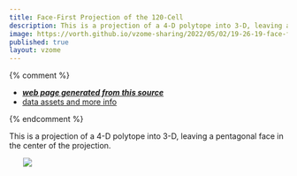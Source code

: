 ```yaml
---
title: Face-First Projection of the 120-Cell
description: This is a projection of a 4-D polytope into 3-D, leaving a pentagonal face in the center of the projection.
image: https://vorth.github.io/vzome-sharing/2022/05/02/19-26-19-face-first-120-cell/face-first-120-cell.png
published: true
layout: vzome
---
```


{% comment %}
 - [***web page generated from this source***](<https://vorth.github.io/vzome-sharing/2022/05/02/face-first-120-cell-19-26-19.html>)
 - [data assets and more info](<https://github.com/vorth/vzome-sharing/tree/main/2022/05/02/19-26-19-face-first-120-cell/>)
 
{% endcomment %}

This is a projection of a 4-D polytope into 3-D, leaving a pentagonal face in the center of the projection.

<vzome-viewer style="width: 87%; height: 60vh; margin: 5%"
       src="https://vorth.github.io/vzome-sharing/2022/05/02/19-26-19-face-first-120-cell/face-first-120-cell.vZome" >
  <img src="https://vorth.github.io/vzome-sharing/2022/05/02/19-26-19-face-first-120-cell/face-first-120-cell.png" />
</vzome-viewer>